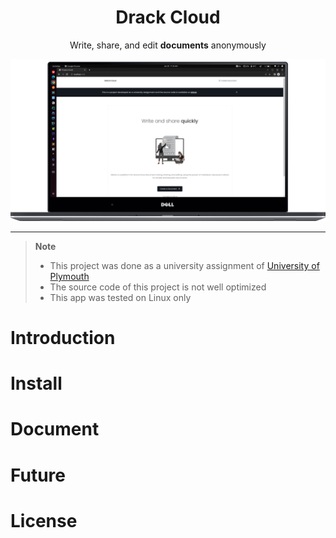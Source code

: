 <div align="center">
    <h1>Drack Cloud</h1>
    <p>Write, share, and edit <b>documents</b> anonymously</p>
</div>

![sdsd](.readme/device-screen-dell.png)

<hr>

> **Note**
>
> - This project was done as a university assignment of [University of Plymouth](https://www.plymouth.ac.uk/schools/school-of-engineering-computing-and-mathematics/computing)
> - The source code of this project is not well optimized 
> - This app was tested on Linux only

# Introduction

# Install

# Document

# Future

# License
